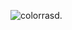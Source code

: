 ![colorrasd](https://github.com/yunusokur0/ColorHoopClone/assets/114630722/3f2eddb2-b029-4cc3-b70f-1e678a75b9e1).
